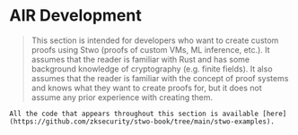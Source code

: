 # AIR Development

> This section is intended for developers who want to create custom proofs using Stwo (proofs of custom VMs, ML inference, etc.). It assumes that the reader is familiar with Rust and has some background knowledge of cryptography (e.g. finite fields). It also assumes that the reader is familiar with the concept of proof systems and knows what they want to create proofs for, but it does not assume any prior experience with creating them.

```admonish
All the code that appears throughout this section is available [here](https://github.com/zksecurity/stwo-book/tree/main/stwo-examples).
```
